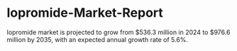 # Iopromide-Market-Report
Iopromide market is projected to grow from $536.3 million in 2024 to $976.6 million by 2035, with an expected annual growth rate of 5.6%.

